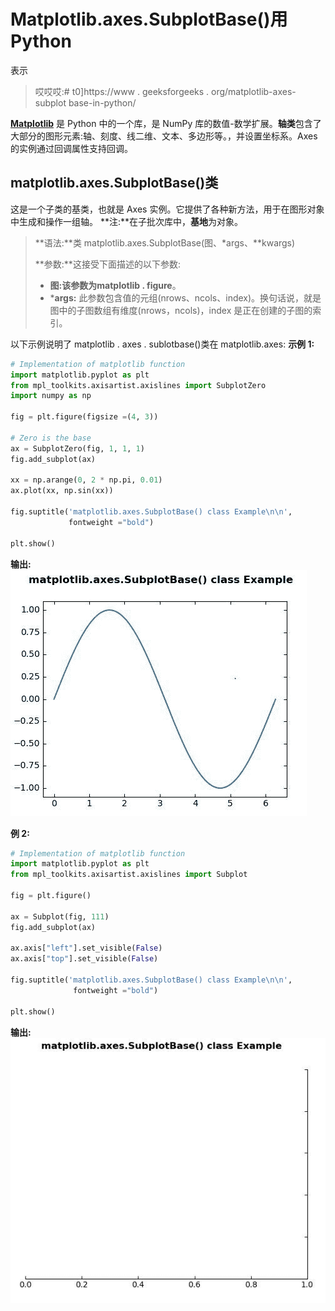 # Matplotlib.axes.SubplotBase()用 Python

表示

> 哎哎哎:# t0]https://www . geeksforgeeks . org/matplotlib-axes-subplot base-in-python/

**[Matplotlib](https://www.geeksforgeeks.org/python-introduction-matplotlib/)** 是 Python 中的一个库，是 NumPy 库的数值-数学扩展。**轴类**包含了大部分的图形元素:轴、刻度、线二维、文本、多边形等。，并设置坐标系。Axes 的实例通过回调属性支持回调。

## matplotlib.axes.SubplotBase()类

这是一个子类的基类，也就是 Axes 实例。它提供了各种新方法，用于在图形对象中生成和操作一组轴。
**注:**在子批次库中，**基地**为对象。

> **语法:**类 matplotlib.axes.SubplotBase(图、*args、**kwargs)
> 
> **参数:**这接受下面描述的以下参数:
> 
> *   **图:**该参数为**matplotlib . figure**。
> *   ***args:** 此参数包含值的元组(nrows、ncols、index)。换句话说，就是图中的子图数组有维度(nrows，ncols)，index 是正在创建的子图的索引。

以下示例说明了 matplotlib . axes . sublotbase()类在 matplotlib.axes:
**示例 1:**

```py
# Implementation of matplotlib function
import matplotlib.pyplot as plt
from mpl_toolkits.axisartist.axislines import SubplotZero
import numpy as np

fig = plt.figure(figsize =(4, 3))

# Zero is the base
ax = SubplotZero(fig, 1, 1, 1)
fig.add_subplot(ax)

xx = np.arange(0, 2 * np.pi, 0.01)
ax.plot(xx, np.sin(xx))

fig.suptitle('matplotlib.axes.SubplotBase() class Example\n\n', 
             fontweight ="bold")

plt.show()
```

**输出:**
![](img/2769198e6e746bc6f823d9dc2dc9c85d.png)

**例 2:**

```py
# Implementation of matplotlib function
import matplotlib.pyplot as plt
from mpl_toolkits.axisartist.axislines import Subplot

fig = plt.figure()

ax = Subplot(fig, 111)
fig.add_subplot(ax)

ax.axis["left"].set_visible(False)
ax.axis["top"].set_visible(False)

fig.suptitle('matplotlib.axes.SubplotBase() class Example\n\n',
              fontweight ="bold")

plt.show()
```

**输出:**
![](img/6b8c6d22fe3c1d0033efc30f8f06c422.png)
